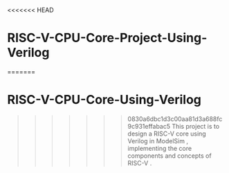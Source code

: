 <<<<<<< HEAD
# RISC-V-CPU-Core-Project-Using-Verilog
=======
# RISC-V-CPU-Core-Using-Verilog
>>>>>>> 0830a6dbc1d3c00aa81d3a688fc9c931effabac5
This project is to design a RISC-V core using Verilog in ModelSim , implementing the core components and concepts of RISC-V .
